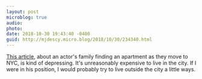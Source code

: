 ```yaml
---
layout: post
microblog: true
audio: 
photo: 
date: 2018-10-30 19:43:40 -0400
guid: http://mjdescy.micro.blog/2018/10/30/234340.html
---
```

[This article](https://www.nytimes.com/2018/10/25/realestate/a-broadway-actor-has-a-heart-to-heart-about-life-and-laundry.html), about an actor's family finding an apartment as they move to NYC, is kind of depressing. It's unreasonably expensive to live in the city. If I were in his position, I would probably try to live outside the city a little ways.
